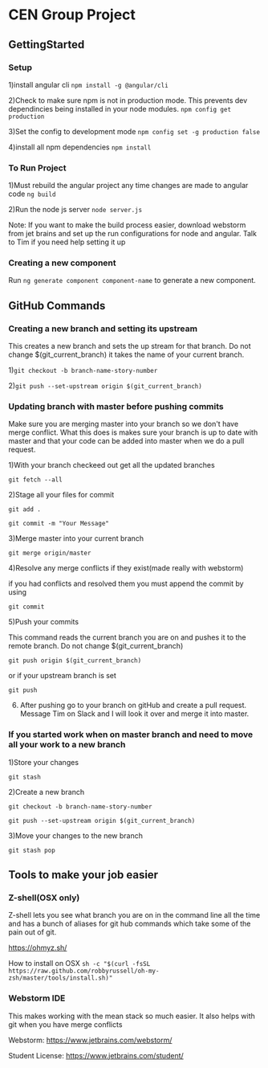 # CEN Group Project

## GettingStarted

### Setup

1)install angular cli
`npm install -g @angular/cli`

2)Check to make sure npm is not in production mode. This prevents dev dependincies being installed in your node modules. 
`npm config get production` 

3)Set the config to development mode
`npm config set -g production false`

4)install all npm dependencies
`npm install`

### To Run Project

1)Must rebuild the angular project any time changes are made to angular code
`ng build`

2)Run the node js server
`node server.js`

Note: If you want to make the build process easier, download webstorm from jet brains and set up the run configurations for node and angular. 
Talk to Tim if you need help setting it up

### Creating a new component

Run `ng generate component component-name` to generate a new component.

## GitHub Commands

### Creating a new branch and setting its upstream

This creates a new branch and sets the up stream for that branch. Do not change $(git_current_branch) it takes the name of your current branch.

1)`git checkout -b branch-name-story-number`

2)`git push --set-upstream origin $(git_current_branch)`

### Updating branch with master before pushing commits

Make sure you are merging master into your branch so we don't have merge conflict.
What this does is makes sure your branch is up to date with master and that your code can be added into master when we do a pull request.

1)With your branch checkeed out get all the updated branches

`git fetch --all`

2)Stage all your files for commit

`git add .`

`git commit -m "Your Message"`

3)Merge master into your current branch

`git merge origin/master`

4)Resolve any merge conflicts if they exist(made really with webstorm)

if you had conflicts and resolved them you must append the commit by using

`git commit`

5)Push your commits

This command reads the current branch you are on and pushes it to the remote branch. Do not change $(git_current_branch) 

`git push origin $(git_current_branch)`

or if your upstream branch is set

`git push`

6) After pushing go to your branch on gitHub and create a pull request. Message Tim on Slack and I will look it over and merge it into master. 

### If you started work when on master branch and need to move all your work to a new branch

1)Store your changes

`git stash`

2)Create a new branch

`git checkout -b branch-name-story-number`

`git push --set-upstream origin $(git_current_branch)`

3)Move your changes to the new branch

`git stash pop`

## Tools to make your job easier

### Z-shell(OSX only)

Z-shell lets you see what branch you are on in the command line all the time and has a bunch of aliases for git hub commands which take some of the pain out of git.

https://ohmyz.sh/

How to install on OSX
`sh -c "$(curl -fsSL https://raw.github.com/robbyrussell/oh-my-zsh/master/tools/install.sh)"`

### Webstorm IDE

This makes working with the mean stack so much easier. It also helps with git when you have merge conflicts

Webstorm: https://www.jetbrains.com/webstorm/

Student License: https://www.jetbrains.com/student/

